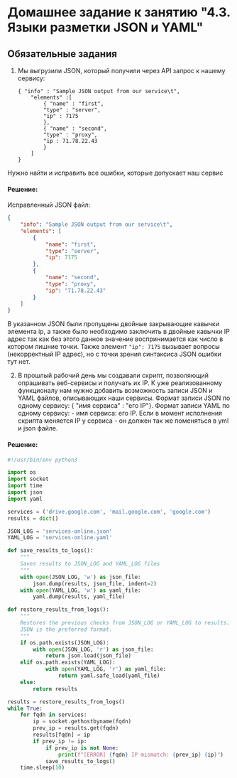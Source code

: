 # Домашнее задание к занятию "4.3. Языки разметки JSON и YAML"

## Обязательные задания

1. Мы выгрузили JSON, который получили через API запрос к нашему сервису:
	```
    { "info" : "Sample JSON output from our service\t",
        "elements" :[
            { "name" : "first",
            "type" : "server",
            "ip" : 7175 
            },
            { "name" : "second",
            "type" : "proxy",
            "ip : 71.78.22.43
            }
        ]
    }
	```
  Нужно найти и исправить все ошибки, которые допускает наш сервис
     
#### Решение:
Исправленный JSON файл:
```json
{
    "info": "Sample JSON output from our service\t",
    "elements": [
        {
            "name": "first",
            "type": "server",
            "ip": 7175
        },
        {
            "name": "second",
            "type": "proxy",
            "ip": "71.78.22.43"
        }
    ]
}
```
В указанном JSON были пропущены двойные закрывающие кавычки элемента ip, а также было необходимо заключить в двойные кавычки IP адрес так как без этого данное значение воспринимается как число в котором лишние точки. Также элемент `"ip": 7175` вызывает вопросы (некорректный IP адрес), но с точки зрения синтаксиса JSON ошибки тут нет.

2. В прошлый рабочий день мы создавали скрипт, позволяющий опрашивать веб-сервисы и получать их IP. К уже реализованному функционалу нам нужно добавить возможность записи JSON и YAML файлов, описывающих наши сервисы. Формат записи JSON по одному сервису: { "имя сервиса" : "его IP"}. Формат записи YAML по одному сервису: - имя сервиса: его IP. Если в момент исполнения скрипта меняется IP у сервиса - он должен так же поменяться в yml и json файле.

#### Решение:
```python
#!/usr/bin/env python3

import os
import socket
import time
import json
import yaml

services = ('drive.google.com', 'mail.google.com', 'google.com')
results = dict()

JSON_LOG = 'services-online.json'
YAML_LOG = 'services-online.yaml'

def save_results_to_logs():
    """
    Saves results to JSON_LOG and YAML_LOG files
    """
    with open(JSON_LOG, 'w') as json_file:
        json.dump(results, json_file, indent=2)
    with open(YAML_LOG, 'w') as yaml_file:
        yaml.dump(results, yaml_file)

def restore_results_from_logs():
    """
    Restores the previous checks from JSON_LOG or YAML_LOG to results.
    JSON is the preferred format.
    """
    if os.path.exists(JSON_LOG):
        with open(JSON_LOG, 'r') as json_file:
            return json.load(json_file)
    elif os.path.exists(YAML_LOG):
            with open(YAML_LOG, 'r') as yaml_file:
                return yaml.safe_load(yaml_file)
    else:
        return results

results = restore_results_from_logs()
while True:
    for fqdn in services:
        ip = socket.gethostbyname(fqdn)
        prev_ip = results.get(fqdn)
        results[fqdn] = ip
        if prev_ip != ip:
            if prev_ip is not None:
                print(f"[ERROR] {fqdn} IP mismatch: {prev_ip} {ip}")
            save_results_to_logs()
    time.sleep(10)
```